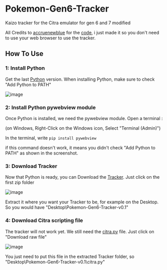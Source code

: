 # Pokemon-Gen6-Tracker
Kaizo tracker for the Citra emulator for gen 6 and 7 modified

All Credits to [accruenewblue](https://github.com/accruenewblue) for the [code](https://github.com/accruenewblue/Citra-Tracker), i just made it so you don't need to use your web browser to use the tracker.

## How To Use
### 1: Install Python
Get the last [Python](https://www.python.org/downloads/) version. When installing Python, make sure to check "Add Python to PATH"

![image](https://github.com/RahaSey/Pokemon-Gen6-Tracker/assets/151651225/8ff29bcf-7748-46c8-916e-79a1cd99c0dd)

### 2: Install Python pywebview module
Once Python is installed, we need the pywebview module. Open a terminal : 

(on Windows, Right-Click on the Windows icon, Select "Terminal (Admin)")

In the terminal, write `pip install pywebview` 

if this command doesn't work, it means you didn't check "Add Python to PATH" as shown in the screenshot.

### 3: Download Tracker
Now that Python is ready, you can Download the [Tracker](https://github.com/RahaSey/Pokemon-Gen6-Tracker/releases/tag/v0.1). Just click on the first zip folder

![image](https://github.com/RahaSey/Pokemon-Gen6-Tracker/assets/151651225/b23312a1-552a-43aa-906e-6dbb26e6a3dc)

Extract it where you want your Tracker to be, for example on the Desktop. So you would have "Desktop\Pokemon-Gen6-Tracker-v0.1"

### 4: Download Citra scripting file
The tracker will not work yet. We still need the [citra.py](https://github.com/citra-emu/citra/blob/master/dist/scripting/citra.py) file. Just click on "Download raw file"

![image](https://github.com/RahaSey/Pokemon-Gen6-Tracker/assets/151651225/fa390b60-dbb9-4657-9db8-f23430f65cbd)

You just need to put this file in the extracted Tracker folder, so "Desktop\Pokemon-Gen6-Tracker-v0.1\citra.py"

